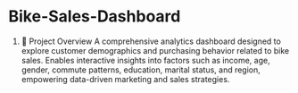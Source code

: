 # Bike-Sales-Dashboard
1. 📘 Project Overview
A comprehensive analytics dashboard designed to explore customer demographics and purchasing behavior related to bike sales. Enables interactive insights into factors such as income, age, gender, commute patterns, education, marital status, and region, empowering data-driven marketing and sales strategies.
